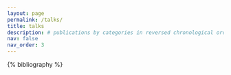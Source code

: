 ```yaml
---
layout: page
permalink: /talks/
title: talks
description: # publications by categories in reversed chronological order. generated by jekyll-scholar.
nav: false
nav_order: 3
---
```


<!-- _pages/talks.md -->

<!-- Bibsearch Feature -->

<!-- {% include bib_search.liquid %} -->

<div class="talks">

{% bibliography %}

</div>
